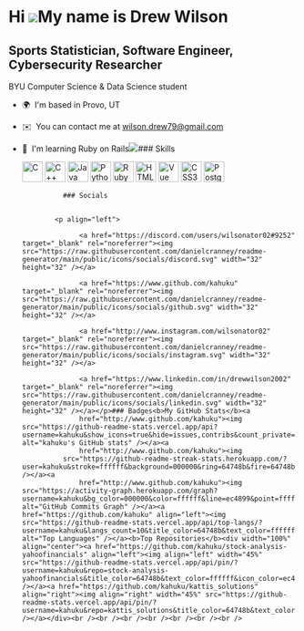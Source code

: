 Hi ![](https://user-images.githubusercontent.com/18350557/176309783-0785949b-9127-417c-8b55-ab5a4333674e.gif)My name is Drew Wilson
===================================================================================================================================

Sports Statistician, Software Engineer, Cybersecurity Researcher
----------------------------------------------------------------

BYU Computer Science & Data Science student

*   🌍  I'm based in Provo, UT
*   ✉️  You can contact me at [wilson.drew79@gmail.com](mailto:wilson.drew79@gmail.com)
*   🧠  I'm learning Ruby on Rails<a href="https://www.github.com/kahuku" target="_blank" rel="noreferrer"><img
                  src="https://img.shields.io/github/followers/kahuku?logo=github&style=for-the-badge&color=ec4899&labelColor=000000" /></a>### Skills<p align="left">
                                <a href="https://docs.microsoft.com/en-us/cpp/?view=msvc-170" target="_blank" rel="noreferrer"><img src="https://raw.githubusercontent.com/danielcranney/readme-generator/main/public/icons/skills/c-colored.svg" width="36" height="36" alt="C" /></a>
                                <a href="https://docs.microsoft.com/en-us/cpp/?view=msvc-170" target="_blank" rel="noreferrer"><img src="https://raw.githubusercontent.com/danielcranney/readme-generator/main/public/icons/skills/cplusplus-colored.svg" width="36" height="36" alt="C++" /></a>
                                <a href="https://www.oracle.com/java/" target="_blank" rel="noreferrer"><img src="https://raw.githubusercontent.com/danielcranney/readme-generator/main/public/icons/skills/java-colored.svg" width="36" height="36" alt="Java" /></a>
                                <a href="https://www.python.org/" target="_blank" rel="noreferrer"><img src="https://raw.githubusercontent.com/danielcranney/readme-generator/main/public/icons/skills/python-colored.svg" width="36" height="36" alt="Python" /></a>
                                <a href="https://www.ruby-lang.org/en/" target="_blank" rel="noreferrer"><img src="https://raw.githubusercontent.com/danielcranney/readme-generator/main/public/icons/skills/ruby-colored.svg" width="36" height="36" alt="Ruby" /></a>
                                <a href="https://developer.mozilla.org/en-US/docs/Glossary/HTML5" target="_blank" rel="noreferrer"><img src="https://raw.githubusercontent.com/danielcranney/readme-generator/main/public/icons/skills/html5-colored.svg" width="36" height="36" alt="HTML5" /></a>
                                <a href="https://vuejs.org/" target="_blank" rel="noreferrer"><img src="https://raw.githubusercontent.com/danielcranney/readme-generator/main/public/icons/skills/vuejs-colored.svg" width="36" height="36" alt="Vue" /></a>
                                <a href="https://www.w3.org/TR/CSS/#css" target="_blank" rel="noreferrer"><img src="https://raw.githubusercontent.com/danielcranney/readme-generator/main/public/icons/skills/css3-colored.svg" width="36" height="36" alt="CSS3" /></a>
                                <a href="https://www.postgresql.org/" target="_blank" rel="noreferrer"><img src="https://raw.githubusercontent.com/danielcranney/readme-generator/main/public/icons/skills/postgresql-colored.svg" width="36" height="36" alt="PostgreSQL" /></a>
                    </p>
                    
                  ### Socials
                  
                  
                <p align="left">
                          
                      <a href="https://discord.com/users/wilsonator02#9252" target="_blank" rel="noreferrer"><img src="https://raw.githubusercontent.com/danielcranney/readme-generator/main/public/icons/socials/discord.svg" width="32" height="32" /></a>
                          
                      <a href="https://www.github.com/kahuku" target="_blank" rel="noreferrer"><img src="https://raw.githubusercontent.com/danielcranney/readme-generator/main/public/icons/socials/github.svg" width="32" height="32" /></a>
                          
                      <a href="http://www.instagram.com/wilsonator02" target="_blank" rel="noreferrer"><img src="https://raw.githubusercontent.com/danielcranney/readme-generator/main/public/icons/socials/instagram.svg" width="32" height="32" /></a>
                          
                      <a href="https://www.linkedin.com/in/drewwilson2002" target="_blank" rel="noreferrer"><img src="https://raw.githubusercontent.com/danielcranney/readme-generator/main/public/icons/socials/linkedin.svg" width="32" height="32" /></a></p>### Badges<b>My GitHub Stats</b><a
                      href="http://www.github.com/kahuku"><img src="https://github-readme-stats.vercel.app/api?username=kahuku&show_icons=true&hide=issues,contribs&count_private=true&title_color=64748b&text_color=ffffff&icon_color=ec4899&bg_color=000000&hide_border=true&show_icons=true" alt="kahuku's GitHub stats" /></a><a
                      href="http://www.github.com/kahuku"><img
                  src="https://github-readme-streak-stats.herokuapp.com/?user=kahuku&stroke=ffffff&background=000000&ring=64748b&fire=64748b&currStreakNum=ffffff&currStreakLabel=64748b&sideNums=ffffff&sideLabels=ffffff&dates=ffffff&hide_border=true" /></a><a
                      href="http://www.github.com/kahuku"><img src="https://activity-graph.herokuapp.com/graph?username=kahuku&bg_color=000000&color=ffffff&line=ec4899&point=ffffff&area_color=000000&area=true&hide_border=true&custom_title=GitHub%20Commits%20Graph" alt="GitHub Commits Graph" /></a><a href="https://github.com/kahuku" align="left"><img src="https://github-readme-stats.vercel.app/api/top-langs/?username=kahuku&langs_count=10&title_color=64748b&text_color=ffffff&icon_color=ec4899&bg_color=000000&hide_border=true&locale=en&custom_title=Top%20%Languages" alt="Top Languages" /></a><b>Top Repositories</b><div width="100%" align="center"><a href="https://github.com/kahuku/stock-analysis-yahoofinancials" align="left"><img align="left" width="45%" src="https://github-readme-stats.vercel.app/api/pin/?username=kahuku&repo=stock-analysis-yahoofinancials&title_color=64748b&text_color=ffffff&icon_color=ec4899&bg_color=000000&hide_border=true&locale=en" /></a><a href="https://github.com/kahuku/kattis_solutions" align="right"><img align="right" width="45%" src="https://github-readme-stats.vercel.app/api/pin/?username=kahuku&repo=kattis_solutions&title_color=64748b&text_color=ffffff&icon_color=ec4899&bg_color=000000&hide_border=true&locale=en" /></a></div><br /><br /><br /><br /><br /><br /><br />
